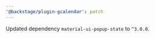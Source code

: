```yaml
---
'@backstage/plugin-gcalendar': patch
---
```


Updated dependency `material-ui-popup-state` to `^3.0.0`.
